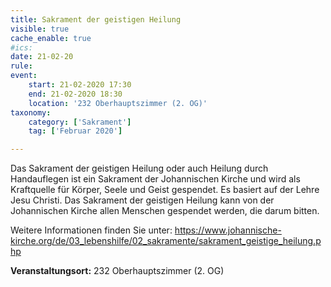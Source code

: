 ```yaml
---
title: Sakrament der geistigen Heilung
visible: true
cache_enable: true
#ics: 
date: 21-02-20
rule: 
event:
	start: 21-02-2020 17:30
	end: 21-02-2020 18:30
	location: '232 Oberhauptszimmer (2. OG)'
taxonomy:
	category: ['Sakrament']
	tag: ['Februar 2020']

---
```

Das Sakrament der geistigen Heilung oder auch Heilung durch Handauflegen ist ein Sakrament der Johannischen Kirche und wird als Kraftquelle für Körper, Seele und Geist gespendet. Es basiert auf der Lehre Jesu Christi. Das Sakrament der geistigen Heilung kann von der Johannischen Kirche allen Menschen gespendet werden, die darum bitten.

Weitere Informationen finden Sie unter:
https://www.johannische-kirche.org/de/03_lebenshilfe/02_sakramente/sakrament_geistige_heilung.php



**Veranstaltungsort:** 232 Oberhauptszimmer (2. OG)


